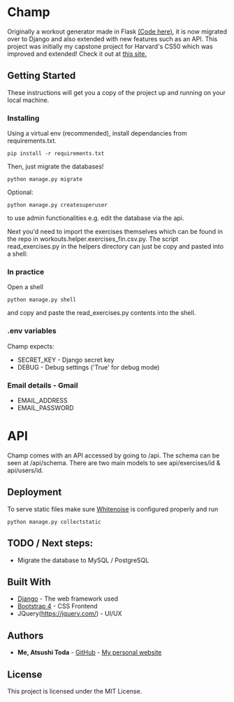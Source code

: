 # Champ

Originally a workout generator made in Flask [(Code here)](https://github.com/broadsinatlanta/champ), it is now migrated over to Django and also extended with new features such as an API.
This project was initially my capstone project for Harvard's CS50 which was improved and extended! Check it out at [this site.](http://champ.atsushi.dev)

## Getting Started

These instructions will get you a copy of the project up and running on your local machine.

### Installing

Using a virtual env (recommended), install dependancies from requirements.txt.

```
pip install -r requirements.txt
```
Then, just migrate the databases!
```
python manage.py migrate
```
Optional:
```
python manage.py createsuperuser
```

to use admin functionalities e.g. edit the database via the api.

Next you'd need to import the exercises themselves which can be found in the repo in workouts.helper.exercises_fin.csv.py.
The script read_exercises.py in the helpers directory can just be copy and pasted into a shell:

### In practice
Open a shell
```
python manage.py shell
```
and copy and paste the read_exercises.py contents into the shell.

### .env variables
Champ expects:
* SECRET_KEY - Django secret key
* DEBUG - Debug settings ('True' for debug mode)

### Email details - Gmail
* EMAIL_ADDRESS
* EMAIL_PASSWORD

# API
Champ comes with an API accessed by going to /api.
The schema can be seen at /api/schema.
There are two main models to see api/exercises/id & api/users/id.

## Deployment

To serve static files make sure [Whitenoise](http://whitenoise.evans.io/en/stable/django.html) is configured properly and run
```
python manage.py collectstatic
```

## TODO / Next steps:
* Migrate the database to MySQL / PostgreSQL

## Built With

* [Django](https://docs.djangoproject.com/en/2.2/) - The web framework used
* [Bootstrap 4](https://v4-alpha.getbootstrap.com/) - CSS Frontend
* JQuery(https://jquery.com/) - UI/UX


## Authors

* **Me, Atsushi Toda** - [GitHub](https://github.com/broadsinatlanta) - [My personal website](https://www.atsushi.dev)

## License

This project is licensed under the MIT License.
